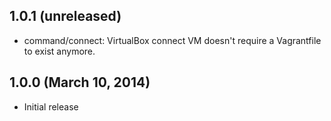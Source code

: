 ## 1.0.1 (unreleased)

  - command/connect: VirtualBox connect VM doesn't require a Vagrantfile
    to exist anymore.

## 1.0.0 (March 10, 2014)

  - Initial release
